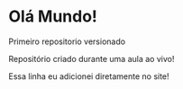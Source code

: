 # Olá Mundo!
 Primeiro repositorio versionado

Repositório criado durante uma aula ao vivo!

 Essa linha eu adicionei  diretamente no site! 
